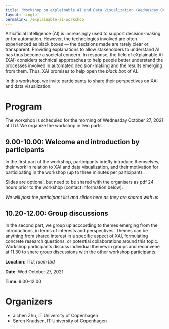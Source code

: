 ```yaml
---
title: "Workshop on eXplainable AI and Data Visualization (Wednesday October 27)"
layout: single
permalink: /explainable-ai-workshop
---
```


Articificial Intelligence (AI) is increasingly used to support decision-making or for automation. However, the technologies involved are often experienced as black boxes — the decisions made are rarely clear or transparent. Providing explanations to allow stakeholders to understand AI has thus become a societal concern. In response, the field of eXplainable AI (XAI) considers technical appproaches to help people better understand the processes involved in automated decision-making and the results emerging from them. Thus, XAI promises to help open the _black box_ of AI.

In this workshop, we invite participants to share their perspectives on XAI and data visualization.

# Program

The workshop is scheduled for the morning of Wednesday October 27, 2021 at ITU. We organize the workshop in two parts. 

## 9.00-10.00: Welcome and introduction by participants

In the first part of the workshop, participants briefly introduce themselves, their work in relation to XAI and data visualization, and their motivation for participating in the workshop (up to three minutes per participant) . 

Slides are optional, but need to be shared with the organisers as pdf 24 hours prior to the workshop (contact information below). 

_We will post the participant list and slides here as they are shared with us_

## 10.20-12.00: Group discussions

In the second part, we group up acccording to themes emerging from the introductions, in terms of interests and perspectives. Themes can be anything from shared interest in a specific aspect of XAI, formulating concrete research questions, or potential collaborations around this topic. Workshop participants discuss individual themes in groups and reconvene at 11.30 to share group discussions with the other workshop participants.

**Location**: ITU, _room tbd_

**Date**: Wed October 27, 2021

**Time**: 9.00-12.00

# Organizers
* Jichen Zhu, IT University of Copenhagen
* Søren Knudsen, IT University of Copenhagen


